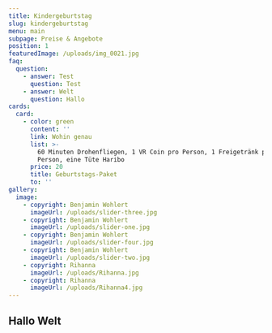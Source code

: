 ```yaml
---
title: Kindergeburtstag
slug: kindergeburtstag
menu: main
subpage: Preise & Angebote
position: 1
featuredImage: /uploads/img_0021.jpg
faq:
  question:
    - answer: Test
      question: Test
    - answer: Welt
      question: Hallo
cards:
  card:
    - color: green
      content: ''
      link: Wohin genau
      list: >-
        60 Minuten Drohenfliegen, 1 VR Coin pro Person, 1 Freigetränk pro
        Person, eine Tüte Haribo
      price: 20
      title: Geburtstags-Paket
      to: ''
gallery:
  image:
    - copyright: Benjamin Wohlert
      imageUrl: /uploads/slider-three.jpg
    - copyright: Benjamin Wohlert
      imageUrl: /uploads/slider-one.jpg
    - copyright: Benjamin Wohlert
      imageUrl: /uploads/slider-four.jpg
    - copyright: Benjamin Wohlert
      imageUrl: /uploads/slider-two.jpg
    - copyright: Rihanna
      imageUrl: /uploads/Rihanna.jpg
    - copyright: Rihanna
      imageUrl: /uploads/Rihanna4.jpg
---
```

## Hallo Welt

